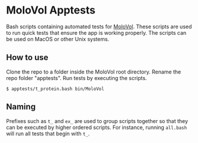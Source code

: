 # MoloVol Apptests
Bash scripts containing automated tests for [MoloVol](https://github.com/jmaglic/MoloVol). These scripts are used to run quick tests that ensure the app is working properly. The scripts can be used on MacOS or other Unix systems.

## How to use

Clone the repo to a folder inside the MoloVol root directory. Rename the repo folder "apptests". Run tests by executing the scripts.

```console
$ apptests/t_protein.bash bin/MoloVol
```

## Naming
Prefixes such as `t_` and `ex_` are used to group scripts together so that they can be executed by higher ordered scripts. For instance, running `all.bash` will run all tests that begin with `t_`.
